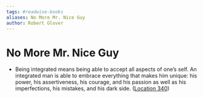 ```yaml
---
tags: #readwise-books
aliases: No More Mr. Nice Guy
author: Robert Glover
---
```

# No More Mr. Nice Guy

- Being integrated means being able to accept all aspects of one’s self. An integrated man is able to embrace everything that makes him unique: his power, his assertiveness, his courage, and his passion as well as his imperfections, his mistakes, and his dark side. ([Location 340](https://readwise.io/to_kindle?action=open&asin=B004C438CW&location=340))
